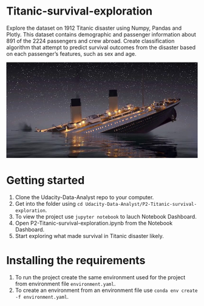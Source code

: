 # Titanic-survival-exploration
Explore the dataset on 1912 Titanic disaster using Numpy, Pandas and Plotly. This dataset contains demographic and passenger information about 891 of the 2224 passengers and crew abroad. Create classification algorithm that attempt to predict survival outcomes from the disaster based on each passenger’s features, such as sex and age. 

![titanic](images/titanic.jpg)

# Getting started
1. Clone the Udacity-Data-Analyst repo to your computer.
2. Get into the folder using `cd Udacity-Data-Analyst/P2-Titanic-survival-exploration`.
3. To view the project use `jupyter notebook` to lauch Notebook Dashboard.
4. Open P2-Titanic-survival-exploration.ipynb from the Notebook Dashboard.
5. Start exploring what made survival in Titanic disaster likely.

# Installing the requirements
1. To run the project create the same environment used for the project from environment file `environment.yaml`.
2. To create an environment from an environment file use `conda env create -f environment.yaml`.


